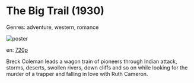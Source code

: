 # The Big Trail (1930)

Genres: adventure, western, romance

![poster](http://image.tmdb.org/t/p/w500/6uvnyapOMclNz2Uop7bcxpYiP3b.jpg)

en:
  [720p](magnet:?xt=urn:btih:72972d19a94459d907cf14beb56f89bd27605f7d&dn=The+Big+Trail+(1930)&tr=udp%3A%2F%2Ftracker.yify-torrents.com%2Fannounce&tr=udp%3A%2F%2Fopen.demonii.com%3A1337%2Fannounce&tr=udp%3A%2F%2Fexodus.desync.com%3A6969&tr=udp%3A%2F%2Ftracker.istole.it%3A80&tr=udp%3A%2F%2Ftracker.publicbt.com%3A80&tr=udp%3A%2F%2Ftracker.publichd.eu%3A80%2Fannounce&tr=udp%3A%2F%2Ftracker.openbittorrent.com%3A80%2Fannounce&tr=udp%3A%2F%2Fcoppersurfer.tk%3A6969%2Fannounce)
  


Breck Coleman leads a wagon train of pioneers through Indian attack, storms, deserts, swollen rivers, down cliffs and so on while looking for the murder of a trapper and falling in love with Ruth Cameron.